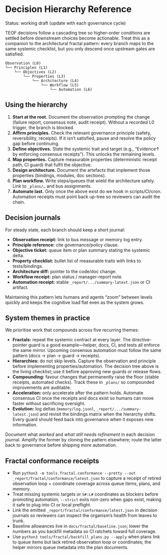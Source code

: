 # Decision Hierarchy Reference

Status: working draft (update with each governance cycle)

TEOF decisions follow a cascading tree so higher-order conditions are settled before downstream choices become actionable. Treat this as a companion to the architectural fractal pattern: every branch maps to the same systemic checklist, but you only descend once upstream gates are satisfied.

```
Observation (L0)
└── Principles (L1)
    └── Objectives (L2)
        └── Properties (L3)
            └── Architecture (L4)
                └── Workflow (L5)
                    └── Automation (L6)
```

## Using the hierarchy

1. **Start at the root.** Document the observation prompting the change (failure report, consensus note, audit receipt). Without a recorded L0 trigger, the branch is blocked.
2. **Affirm principles.** Check the relevant governance principle (safety, reversibility, receipts). If it isn’t satisfied, pause and resolve the policy gap before continuing.
3. **Define objectives.** State the systemic trait and target (e.g., “Evidence↑ by enforcing consensus receipts”). This unlocks the remaining levels.
4. **Map properties.** Capture measurable properties (deterministic receipt path, CI guard) that fulfil the objective.
5. **Design architecture.** Document the artefacts that implement those properties (bindings, modules, doc sections).
6. **Plan workflow.** Write steps/queues that wield the architecture safely. Link to `_plans/…` and bus assignments.
7. **Automate last.** Only once the above exist do we hook in scripts/CI/cron. Automation receipts must point back up-tree so reviewers can audit the chain.

## Decision journals

For steady state, each branch should keep a short journal:

- **Observation receipt:** link to bus message or memory log entry.
- **Principle reference:** cite governance/policy clause.
- **Objective ticket:** queue item or plan summary stating the systemic delta.
- **Property checklist:** bullet list of measurable traits with links to tests/bindings.
- **Architecture diff:** pointer to the code/doc change.
- **Workflow receipt:** plan status / manager-report note.
- **Automation receipt:** stable `_report/.../summary-latest.json` or CI artifact.

Maintaining this pattern lets humans and agents “zoom” between levels quickly and keeps the cognitive load flat even as the system grows.

## System themes in practice

We prioritise work that compounds across five recurring themes:

- **Fractals:** repeat the systemic contract at every layer. The directive-pointer guard is a good example—helper, docs, CI, and tests all enforce the same mirror. Upcoming consensus automation must follow the same pattern (docs → plan → guard → receipts).
- **Hierarchies:** do not skip levels. Capture the observation and principle before implementing properties/automation. The decision tree above is the living checklist; use it before approving new guards or release flows.
- **Compounding:** favour changes that permanently raise the floor (stable receipts, automated checks). Track these in `_plans/` so compounded improvements are auditable.
- **Acceleration:** only accelerate after the pattern holds. Automate consensus CI once the receipts and docs exist so humans can move faster without sacrificing oversight.
- **Evolution:** log deltas (`memory/log.jsonl`, `_report/.../summary-latest.json`) and revisit the bindings matrix when the hierarchy shifts. Every guard should feed back into governance when it exposes new information.

Document what *worked* and *what still needs refinement* in each decision journal. Amplify the former by cloning the pattern elsewhere; route the latter back to governance before shipping more automation.

## Fractal conformance receipts

- Run `python3 -m tools.fractal.conformance --pretty --out _report/fractal/conformance/latest.json` to capture a receipt of retired observation loop + coordinate coverage across queue items, plans, and memory.
- Treat missing systemic targets or `S#:L#` coordinates as blockers before promoting automation; `--strict` exits non-zero when gaps exist, making it safe to plug into CI or local preflight.
- Link the emitted `_report/fractal/conformance/latest.json` in decision journals so reviewers can inspect the organism’s health from leaves to trunk.
- Baseline allowances live in `docs/fractal/baseline.json`; lower the numbers as you backfill metadata so CI ratchets toward full coverage.
- Use `python3 tools/fractal/backfill_plans.py --apply` when plans link to queue items but lack retired observation loop or coordinates; the helper mirrors queue metadata into the plan documents.
